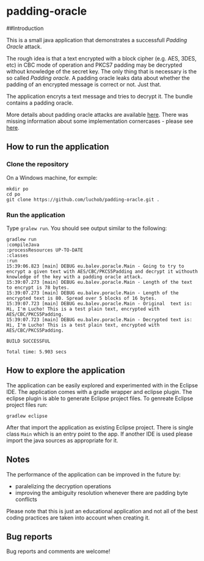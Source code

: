 # padding-oracle

##Introduction

This is a small java application that demonstrates a successfull _Padding Oracle_ attack.

The rough idea is that a text encrypted with a block cipher (e.g. AES, 3DES, etc) in CBC mode of operation and PKCS7 padding may be decrypted without knowledge of the secret key. The only thing that is necessary is the so called _Padding oracle_. A padding oracle leaks data about whether the padding of an encrypted message is correct or not. Just that.

The application encryts a text message and tries to decrypt it. The bundle contains a padding oracle.

More details about padding oracle attacks are available [here](https://en.wikipedia.org/wiki/Padding_oracle_attack).
There was missing information about some implementation cornercases - please see [here](http://crypto.stackexchange.com/questions/40800/is-the-padding-oracle-attack-deterministic).

## How to run the application

### Clone the repository

On a Windows machine, for exmple:

```
mkdir po
cd po
git clone https://github.com/luchob/padding-oracle.git .
```

### Run the application

Type `gralew run`. You should see output similar to the following:

```
gradlew run
:compileJava
:processResources UP-TO-DATE
:classes
:run
15:39:06.823 [main] DEBUG eu.balev.poracle.Main - Going to try to encrypt a given text with AES/CBC/PKCS5Padding and decrypt it withouth knowledge of the key with a padding oracle attack.
15:39:07.273 [main] DEBUG eu.balev.poracle.Main - Length of the text to encrypt is 78 bytes.
15:39:07.273 [main] DEBUG eu.balev.poracle.Main - Length of the encrypted text is 80. Spread over 5 blocks of 16 bytes.
15:39:07.723 [main] DEBUG eu.balev.poracle.Main - Original  text is: Hi, I'm Lucho! This is a test plain text, encrypted with AES/CBC/PKCS5Padding.
15:39:07.723 [main] DEBUG eu.balev.poracle.Main - Decrypted text is: Hi, I'm Lucho! This is a test plain text, encrypted with AES/CBC/PKCS5Padding.

BUILD SUCCESSFUL

Total time: 5.903 secs
```

## How to explore the application

The application can be easily explored and experimented with in the Eclipse IDE. The application comes with a gradle wrapper and eclipse plugin. The eclipse plugin is able to generate Eclipse project files. To genreate Eclipse project files run:

```
gradlew eclipse
```

After that import the application as existing Eclipse project. There is single class `Main` which is an entry point to the app. If another IDE is used please import the java sources as appropriate for it.

## Notes

The performance of the application can be improved in the future by:

* paralelizing the decryption operations
* improving the ambiguity resolution whenever there are padding byte conflicts

Please note that this is just an educational application and not all of the best coding practices are taken into account when creating it.

## Bug reports

Bug reports and comments are welcome!
